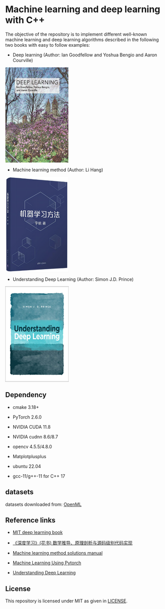 # Machine learning and deep learning with C++

The objective of the repository is to implement different well-known machine learning and deep learning algorithms described in the following two books with easy to follow examples:
 
- Deep learning (Author: Ian Goodfellow and Yoshua Bengio and Aaron Courville)
<img src="https://github.com/jiamny/Machine_learning_and_deep_learning_with_CPP/blob/main/images/DLCover.jpg" width="200" height="300" alt="Deep learning" align=center>

- Machine learning method (Author: Li Hang)
<img src="https://github.com/jiamny/Machine_learning_and_deep_learning_with_CPP/blob/main/images/MLMbook.png" width="200" height="300" alt="Machine learning method" align=center>

- Understanding Deep Learning (Author: Simon J.D. Prince)
<img src="https://github.com/jiamny/Machine_learning_and_deep_learning_with_CPP/blob/main/images/UDLCover.jpg" width="200" height="300" alt="Understanding deep learning" align=center>

## Dependency

- cmake 3.18+

- PyTorch 2.6.0

- NVIDIA CUDA 11.8

- NVIDIA cudnn 8.6/8.7

- opencv 4.5.5/4.8.0

- Matplotplusplus

- ubuntu 22.04

- gcc-11/g++-11 for C++ 17


## datasets

datasets downloaded from: [OpenML](https://openml.org/)

## Reference links
- [MIT deep learning book](https://www.deeplearningbook.org/)

- [《深度学习》(花书) 数学推导、原理剖析与源码级别代码实现](https://github.com/MingchaoZhu/DeepLearning)

- [Machine learning method solutions manual](https://github.com/datawhalechina/statistical-learning-method-solutions-manual)

- [Machine Learning Using Pytorch](https://github.com/Mayurji/MLWithPytorch)

- [Understanding Deep Learning](https://github.com/udlbook/udlbook)


## License
This repository is licensed under MIT as given in [LICENSE](LICENSE).
